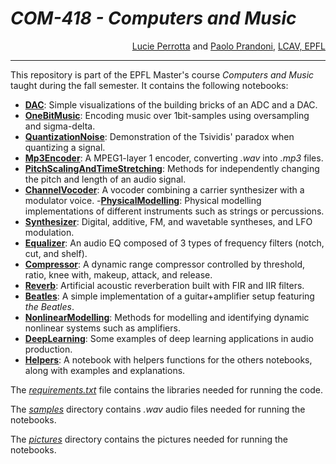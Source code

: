 # <i>COM-418 - Computers and Music</i>

<div align="right"><a href="https://people.epfl.ch/lucie.perrotta">Lucie Perrotta</a> and <a href="https://people.epfl.ch/paolo.prandoni">Paolo Prandoni</a>, <a href="https://www.epfl.ch/labs/lcav/">LCAV, EPFL</a></div>

---
This repository is part of the EPFL Master's course *Computers and Music* taught during the fall semester. It contains the following notebooks:
- **[DAC](./DAC.ipynb)**: Simple visualizations of the building bricks of an ADC and a DAC.
- **[OneBitMusic](./OneBitMusic.ipynb)**: Encoding music over 1bit-samples using oversampling and sigma-delta.
- **[QuantizationNoise](./QuantizationNoise.ipynb)**: Demonstration of the Tsividis' paradox when quantizing a signal.
- **[Mp3Encoder](./Mp3Encoder/Mp3Encoder.ipynb)**: A MPEG1-layer 1 encoder, converting *.wav* into *.mp3* files.
- **[PitchScalingAndTimeStretching](./PitchScalingAndTimeStretching.ipynb)**: Methods for independently changing the pitch and length of an audio signal.
- **[ChannelVocoder](.ChannelVocoder.ipynb)**: A vocoder combining a carrier synthesizer with a modulator voice.
-**[PhysicalModelling](./PhysicalModelling.ipynb)**: Physical modelling implementations of different instruments such as strings or percussions.
- **[Synthesizer](./Synthesizer.ipynb)**: Digital, additive, FM, and wavetable syntheses, and LFO modulation.
- **[Equalizer](./Equalizer.ipynb)**: An audio EQ composed of 3 types of frequency filters (notch, cut, and shelf).
- **[Compressor](./Compressor.ipynb)**: A dynamic range compressor controlled by threshold, ratio, knee with, makeup, attack, and release.
- **[Reverb](./Reverb.ipynb)**: Artificial acoustic reverberation built with FIR and IIR filters.
- **[Beatles](./Beatles.ipynb)**: A simple implementation of a guitar+amplifier setup featuring _the Beatles_.
- **[NonlinearModelling](./NonlinearModelling.ipynb)**: Methods for modelling and identifying dynamic nonlinear systems such as amplifiers.
- **[DeepLearning](./DeepLearning.ipynb)**: Some examples of deep learning applications in audio production.
- **[Helpers](./Helpers.ipynb)**: A notebook with helpers functions for the others notebooks, along with examples and explanations.

The *[requirements.txt](./requirements.txt)* file contains the libraries needed for running the code.

The *[samples](./samples/)* directory contains *.wav* audio files needed for running the notebooks.

The *[pictures](./pictures/)* directory contains the pictures needed for running the notebooks.
